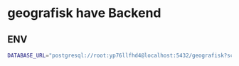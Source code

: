 # geografisk have Backend

## ENV

```sh
DATABASE_URL="postgresql://root:yp76llfhd4@localhost:5432/geografisk?schema=public"
```
